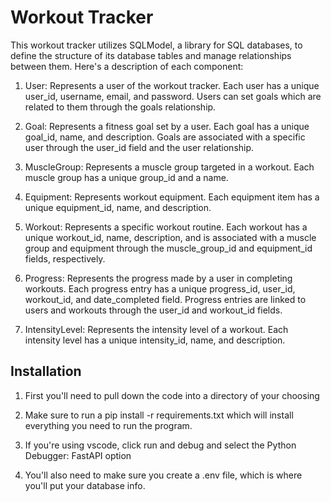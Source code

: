 # Workout Tracker

This workout tracker utilizes SQLModel, a library for SQL databases, to define the structure of its database tables and manage relationships between them. Here's a description of each component:

1. User: Represents a user of the workout tracker. Each user has a unique user_id, username, email, and password. Users can set goals which are related to them through the goals relationship.

2. Goal: Represents a fitness goal set by a user. Each goal has a unique goal_id, name, and description. Goals are associated with a specific user through the user_id field and the user relationship.

3. MuscleGroup: Represents a muscle group targeted in a workout. Each muscle group has a unique group_id and a name.

4. Equipment: Represents workout equipment. Each equipment item has a unique equipment_id, name, and description.

5. Workout: Represents a specific workout routine. Each workout has a unique workout_id, name, description, and is associated with a muscle group and equipment through the muscle_group_id and equipment_id fields, respectively.

6. Progress: Represents the progress made by a user in completing workouts. Each progress entry has a unique progress_id, user_id, workout_id, and date_completed field. Progress entries are linked to users and workouts through the user_id and workout_id fields.

7. IntensityLevel: Represents the intensity level of a workout. Each intensity level has a unique intensity_id, name, and description.

## Installation

1. First you'll need to pull down the code into a directory of your choosing

2. Make sure to run a 
   pip install -r requirements.txt
   which will install everything you need to run the program.

3. If you're using vscode, click run and debug and select the Python Debugger: FastAPI option

4. You'll also need to make sure you create a .env file, which is where you'll put your database info.